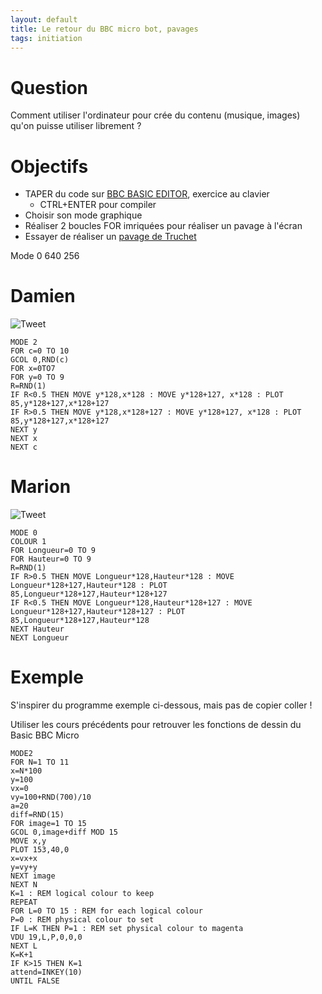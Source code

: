 ```yaml
---
layout: default
title: Le retour du BBC micro bot, pavages
tags: initiation
---
```

# Question

Comment utiliser l'ordinateur pour crée du contenu (musique, images) qu'on puisse utiliser librement ?

# Objectifs

- TAPER du code sur [BBC BASIC EDITOR](https://bbcmic.ro/), exercice au clavier
    - CTRL+ENTER pour compiler
- Choisir son mode graphique
- Réaliser 2 boucles FOR imriquées pour réaliser un pavage à l'écran
- Essayer de réaliser un [pavage de Truchet](http://images.math.cnrs.fr/Les-pavages-de-Truchet.html)

Mode 0 640 256

# Damien

![Tweet](https://twitter.com/i/status/1380939769073565696)

```basic
MODE 2
FOR c=0 TO 10
GCOL 0,RND(c)
FOR x=0TO7
FOR y=0 TO 9
R=RND(1)
IF R<0.5 THEN MOVE y*128,x*128 : MOVE y*128+127, x*128 : PLOT 85,y*128+127,x*128+127
IF R>0.5 THEN MOVE y*128,x*128+127 : MOVE y*128+127, x*128 : PLOT 85,y*128+127,x*128+127
NEXT y
NEXT x
NEXT c
```

# Marion

![Tweet](https://twitter.com/i/status/1380940331840122888)

```basic
MODE 0
COLOUR 1
FOR Longueur=0 TO 9
FOR Hauteur=0 TO 9
R=RND(1) 
IF R>0.5 THEN MOVE Longueur*128,Hauteur*128 : MOVE Longueur*128+127,Hauteur*128 : PLOT 85,Longueur*128+127,Hauteur*128+127
IF R<0.5 THEN MOVE Longueur*128,Hauteur*128+127 : MOVE Longueur*128+127,Hauteur*128+127 : PLOT 85,Longueur*128+127,Hauteur*128
NEXT Hauteur
NEXT Longueur
```

# Exemple

S'inspirer du programme exemple ci-dessous, mais pas de copier coller !

Utiliser les cours précédents pour retrouver les fonctions de dessin du Basic BBC Micro

```basic
MODE2
FOR N=1 TO 11
x=N*100
y=100
vx=0
vy=100+RND(700)/10
a=20
diff=RND(15)
FOR image=1 TO 15
GCOL 0,image+diff MOD 15
MOVE x,y
PLOT 153,40,0
x=vx+x
y=vy+y
NEXT image
NEXT N
K=1 : REM logical colour to keep 
REPEAT
FOR L=0 TO 15 : REM for each logical colour
P=0 : REM physical colour to set  
IF L=K THEN P=1 : REM set physical colour to magenta
VDU 19,L,P,0,0,0
NEXT L
K=K+1
IF K>15 THEN K=1
attend=INKEY(10)
UNTIL FALSE
```
